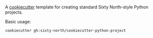 A [cookiecutter](https://github.com/audreyr/cookiecutter) template for creating standard Sixty North-style Python projects.

Basic usage:

```
cookiecutter gh:sixty-north/cookiecutter-python-project
```
